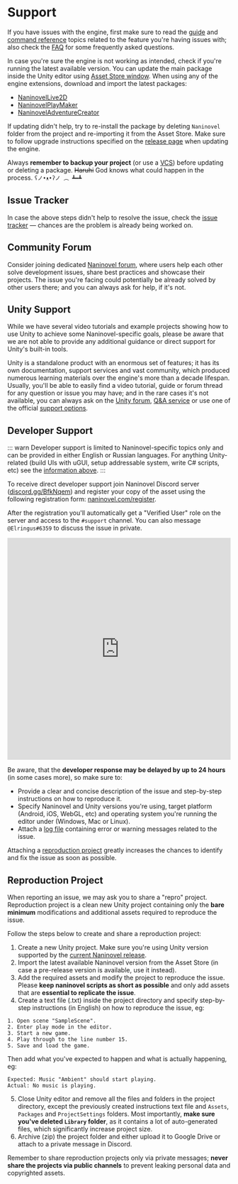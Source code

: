 # Support

If you have issues with the engine, first make sure to read the [guide](/guide/) and [command reference](/api/) topics related to the feature you're having issues with; also check the [FAQ](/faq/) for some frequently asked questions.

In case you're sure the engine is not working as intended, check if you're running the latest available version. You can update the main package inside the Unity editor using [Asset Store window](https://docs.unity3d.com/Manual/AssetStore.html). When using any of the engine extensions, download and import the latest packages:

- [NaninovelLive2D](https://github.com/Elringus/NaninovelLive2D/raw/master/NaninovelLive2D.unitypackage)
- [NaninovelPlayMaker](https://github.com/Elringus/NaninovelPlayMaker/raw/master/NaninovelPlayMaker.unitypackage)
- [NaninovelAdventureCreator](https://github.com/Elringus/NaninovelAdventureCreator/raw/master/NaninovelAdventureCreator.unitypackage)

If updating didn't help, try to re-install the package by deleting `Naninovel` folder from the project and re-importing it from the Asset Store. Make sure to follow upgrade instructions specified on the [release page](https://github.com/Elringus/NaninovelWeb/releases) when updating the engine.

Always **remember to backup your project** (or use a [VCS](https://en.wikipedia.org/wiki/Version_control)) before updating or deleting a package. ~~Haruhi~~ God knows what could happen in the process. `ʕノ•ᴥ•ʔノ ︵ ┻━┻`

## Issue Tracker

In case the above steps didn't help to resolve the issue, check the [issue tracker](https://github.com/Elringus/NaninovelWeb/issues?q=is%3Aissue+label%3Abug) — chances are the problem is already being worked on.

## Community Forum

Consider joining dedicated [Naninovel forum](https://forum.naninovel.com), where users help each other solve development issues, share best practices and showcase their projects. The issue you're facing could potentially be already solved by other users there; and you can always ask for help, if it's not.

## Unity Support

While we have several video tutorials and example projects showing how to use Unity to achieve some Naninovel-specific goals, please be aware that we are not able to provide any additional guidance or direct support for Unity's built-in tools.

Unity is a standalone product with an enormous set of features; it has its own documentation, support services and vast community, which produced numerous learning materials over the engine's more than a decade lifespan. Usually, you'll be able to easily find a video tutorial, guide or forum thread for any question or issue you may have; and in the rare cases it's not available, you can always ask on the [Unity forum](https://forum.unity.com), [Q&A service](https://answers.unity.com/questions/ask.html) or use one of the official [support options](https://unity.com/support-services).

## Developer Support

::: warn
Developer support is limited to Naninovel-specific topics only and can be provided in either English or Russian languages. For anything Unity-related (build UIs with uGUI, setup addressable system, write C# scripts, etc) see the [information above](/support/#unity-support).
:::

To receive direct developer support join Naninovel Discord server ([discord.gg/BfkNqem](https://discord.gg/BfkNqem)) and register your copy of the asset using the following registration form: [naninovel.com/register](https://naninovel.com/register/).

After the registration you'll automatically get a "Verified User" role on the server and access to the `#support` channel. You can also message `@Elringus#6359` to discuss the issue in private.

<iframe src="https://discordapp.com/widget?id=545676116871086080&theme=dark" width="100%" height="500" allowtransparency="true" frameborder="0"></iframe>

Be aware, that the **developer response may be delayed by up to 24 hours** (in some cases more), so make sure to:
 - Provide a clear and concise description of the issue and step-by-step instructions on how to reproduce it.
 - Specify Naninovel and Unity versions you're using, target platform (Android, iOS, WebGL, etc) and operating system you're running the editor under (Windows, Mac or Linux).
 - Attach a [log file](https://docs.unity3d.com/Manual/LogFiles.html) containing error or warning messages related to the issue.
 
Attaching a [reproduction project](/support/#reproduction-project) greatly increases the chances to identify and fix the issue as soon as possible.

## Reproduction Project

When reporting an issue, we may ask you to share a "repro" project. Reproduction project is a clean new Unity project containing only the **bare minimum** modifications and additional assets required to reproduce the issue. 

Follow the steps below to create and share a reproduction project:

1. Create a new Unity project. Make sure you're using Unity version supported by the [current Naninovel release](https://github.com/Elringus/NaninovelWeb/releases).
2. Import the latest available Naninovel version from the Asset Store (in case a pre-release version is available, use it instead).
3. Add the required assets and modify the project to reproduce the issue. Please **keep naninovel scripts as short as possible** and only add assets that are **essential to replicate the issue**.
4. Create a text file (.txt) inside the project directory and specify step-by-step instructions (in English) on how to reproduce the issue, eg:

```
1. Open scene "SampleScene".
2. Enter play mode in the editor.
3. Start a new game.
4. Play through to the line number 15.
5. Save and load the game.
```

Then add what you've expected to happen and what is actually happening, eg:

```
Expected: Music "Ambient" should start playing.
Actual: No music is playing.
```

5. Close Unity editor and remove all the files and folders in the project directory, except the previously created instructions text file and `Assets`, `Packages` and `ProjectSettings` folders. Most importantly, **make sure you've deleted `Library` folder**, as it contains a lot of auto-generated files, which significantly increase project size.
6. Archive (zip) the project folder and either upload it to Google Drive or attach to a private message in Discord.

Remember to share reproduction projects only via private messages; **never share the projects via public channels** to prevent leaking personal data and copyrighted assets.
